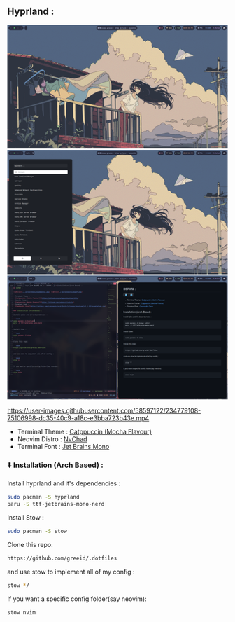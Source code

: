 ## Hyprland :

![hypr1](./.screenshots/hyprwp.png) ![hypr2](./.screenshots/hyprofi.png)
![hypr2](./.screenshots/hypterm.png)

https://user-images.githubusercontent.com/58597122/234779108-75106998-dc35-40c9-a18c-e3bba723b43e.mp4

- Terminal Theme :
  [Catppuccin (Mocha Flavour)](https://github.com/catppuccin/alacritty)
- Neovim Distro : [NvChad](https://nvchad.com)
- Terminal Font :
  [Jet Brains Mono](https://github.com/ryanoasis/nerd-fonts/releases/download/v2.3.3/JetBrainsMono.zip)

### :arrow_down: Installation (Arch Based) :

Install hyprland and it's dependencies :

```bash
sudo pacman -S hyprland
paru -S ttf-jetbrains-mono-nerd
```

Install Stow :

```bash
sudo pacman -S stow
```

Clone this repo:

```bash
https://github.com/greeid/.dotfiles
```

and use stow to implement all of my config :

```bash
stow */
```

If you want a specific config folder(say neovim):

```bash
stow nvim
```

